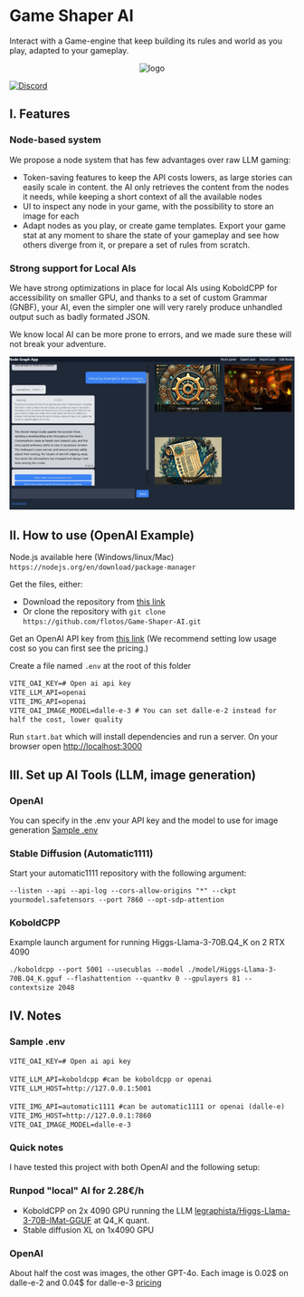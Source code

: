 # Game Shaper AI

Interact with a Game-engine that keep building its rules and world as you play, adapted to your gameplay.

<p align="center">
    <img src="https://github.com/flotos/Game-Shaper-AI/raw/main/logo.jpg" alt="logo"/>
</p>

[![Discord](https://img.shields.io/badge/Discord-%235865F2.svg?style=for-the-badge&logo=discord&logoColor=white)](https://discord.gg/spKp9zeuQV)

## I. Features
### Node-based system
We propose a node system that has few advantages over raw LLM gaming:
- Token-saving features to keep the API costs lowers, as large stories can easily scale in content. the AI only retrieves the content from the nodes it needs, while keeping a short context of all the available nodes
- UI to inspect any node in your game, with the possibility to store an image for each
- Adapt nodes as you play, or create game templates. Export your game stat at any moment to share the state of your gameplay and see how others diverge from it, or prepare a set of rules from scratch.

### Strong support for Local AIs
We have strong optimizations in place for local AIs using KoboldCPP for accessibility on smaller GPU, and thanks to a set of custom Grammar (GNBF), your AI, even the simpler one will very rarely produce unhandled output such as badly formated JSON.

We know local AI can be more prone to errors, and we made sure these will not break your adventure.

![example screenshot](docs/images/capture2.JPG)


## II. How to use (OpenAI Example)
Node.js available here (Windows/linux/Mac)
`https://nodejs.org/en/download/package-manager`

Get the files, either:
- Download the repository from [this link](https://github.com/flotos/Game-Shaper-AI/archive/refs/heads/main.zip)
- Or clone the repository with
`git clone https://github.com/flotos/Game-Shaper-AI.git`

Get an OpenAI API key from [this link](https://platform.openai.com/api-keys) (We recommend setting low usage cost so you can first see the pricing.)

Create a file named `.env` at the root of this folder
```
VITE_OAI_KEY=# Open ai api key
VITE_LLM_API=openai
VITE_IMG_API=openai
VITE_OAI_IMAGE_MODEL=dalle-e-3 # You can set dalle-e-2 instead for half the cost, lower quality
```

Run `start.bat` which will install dependencies and run a server.
On your browser open [http://localhost:3000](http://localhost:3000)

## III. Set up AI Tools (LLM, image generation)
### OpenAI
You can specify in the .env your API key and the model to use for image generation
[Sample .env](#sample-env)


### Stable Diffusion (Automatic1111)

Start your automatic1111 repository with the following argument:

```
--listen --api --api-log --cors-allow-origins "*" --ckpt yourmodel.safetensors --port 7860 --opt-sdp-attention
```

### KoboldCPP

Example launch argument for running Higgs-Llama-3-70B.Q4_K on 2 RTX 4090
```
./koboldcpp --port 5001 --usecublas --model ./model/Higgs-Llama-3-70B.Q4_K.gguf --flashattention --quantkv 0 --gpulayers 81 --contextsize 2048
```

## IV. Notes
### Sample .env
```
VITE_OAI_KEY=# Open ai api key

VITE_LLM_API=koboldcpp #can be koboldcpp or openai
VITE_LLM_HOST=http://127.0.0.1:5001

VITE_IMG_API=automatic1111 #can be automatic1111 or openai (dalle-e)
VITE_IMG_HOST=http://127.0.0.1:7860
VITE_OAI_IMAGE_MODEL=dalle-e-3
```

### Quick notes

I have tested this project with both OpenAI and the following setup:

### Runpod "local" AI for 2.28€/h
- KoboldCPP on 2x 4090 GPU running the LLM [legraphista/Higgs-Llama-3-70B-IMat-GGUF](https://huggingface.co/legraphista/Higgs-Llama-3-70B-IMat-GGUF) at Q4_K quant.
- Stable diffusion XL on 1x4090 GPU

### OpenAI
About half the cost was images, the other GPT-4o. Each image is 0.02$ on dalle-e-2 and 0.04$ for dalle-e-3 [pricing](https://openai.com/api/pricing/)